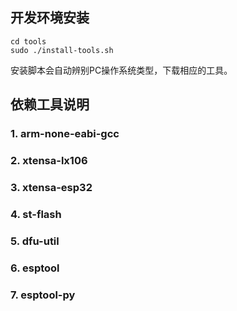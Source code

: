## 开发环境安装

```
cd tools
sudo ./install-tools.sh
```

安装脚本会自动辨别PC操作系统类型，下载相应的工具。

## 依赖工具说明

### 1. arm-none-eabi-gcc
### 2. xtensa-lx106
### 3. xtensa-esp32
### 4. st-flash
### 5. dfu-util
### 6. esptool
### 7. esptool-py
